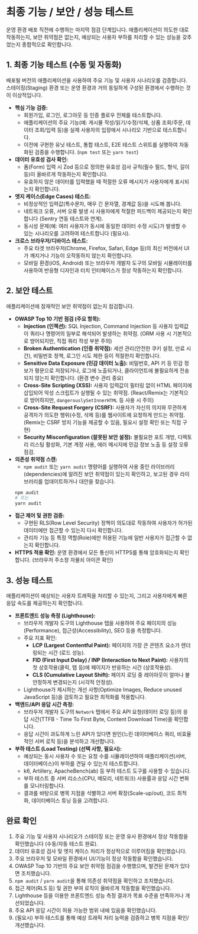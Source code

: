 # 최종 기능 / 보안 / 성능 테스트

운영 환경 배포 직전에 수행하는 마지막 점검 단계입니다. 애플리케이션이 의도한 대로 작동하는지, 보안 취약점은 없는지, 예상되는 사용자 부하를 처리할 수 있는 성능을 갖추었는지 종합적으로 확인합니다.

## 1. 최종 기능 테스트 (수동 및 자동화)

배포될 버전의 애플리케이션을 사용하여 주요 기능 및 사용자 시나리오를 검증합니다. 스테이징(Staging) 환경 또는 운영 환경과 거의 동일하게 구성된 환경에서 수행하는 것이 이상적입니다.

-   **핵심 기능 검증:**
    -   회원가입, 로그인, 로그아웃 등 인증 플로우 전체를 테스트합니다.
    -   애플리케이션의 주요 기능(예: 게시물 작성/읽기/수정/삭제, 상품 조회/주문, 데이터 조회/입력 등)을 실제 사용자의 입장에서 시나리오 기반으로 테스트합니다.
    -   이전에 구현한 유닛 테스트, 통합 테스트, E2E 테스트 스위트를 실행하여 자동화된 검증을 수행합니다. (`npm test` 또는 `yarn test`)
-   **데이터 유효성 검사 확인:**
    -   폼(Form) 입력 시 Zod 등으로 정의한 유효성 검사 규칙(필수 필드, 형식, 길이 등)이 올바르게 작동하는지 확인합니다.
    -   유효하지 않은 데이터를 입력했을 때 적절한 오류 메시지가 사용자에게 표시되는지 확인합니다.
-   **엣지 케이스(Edge Cases) 테스트:**
    -   비정상적인 입력값(특수문자, 매우 긴 문자열, 경계값 등)을 시도해 봅니다.
    -   네트워크 오류, 서버 오류 발생 시 사용자에게 적절한 피드백이 제공되는지 확인합니다 (Sentry 연동 테스트와 연계).
    -   동시성 문제(예: 여러 사용자가 동시에 동일한 데이터 수정 시도)가 발생할 수 있는 시나리오를 고려하여 테스트합니다 (필요시).
-   **크로스 브라우저/디바이스 테스트:**
    -   주요 타겟 브라우저(Chrome, Firefox, Safari, Edge 등)의 최신 버전에서 UI가 깨지거나 기능이 오작동하지 않는지 확인합니다.
    -   모바일 환경(iOS, Android) 또는 브라우저 개발자 도구의 모바일 시뮬레이터를 사용하여 반응형 디자인과 터치 인터페이스가 정상 작동하는지 확인합니다.

## 2. 보안 테스트

애플리케이션에 잠재적인 보안 취약점이 없는지 점검합니다.

-   **OWASP Top 10 기반 점검 (주요 항목):**
    -   **Injection (인젝션):** SQL Injection, Command Injection 등 사용자 입력값이 쿼리나 명령어의 일부로 해석되어 발생하는 취약점. (ORM 사용 시 기본적으로 방어되지만, 직접 쿼리 작성 부분 주의)
    -   **Broken Authentication (인증 취약점):** 세션 관리(안전한 쿠키 설정, 만료 시간), 비밀번호 정책, 로그인 시도 제한 등이 적절한지 확인합니다.
    -   **Sensitive Data Exposure (민감 데이터 노출):** 비밀번호, API 키 등 민감 정보가 평문으로 저장되거나, 로그에 노출되거나, 클라이언트에 불필요하게 전송되지 않는지 확인합니다. (환경 변수 관리 중요)
    -   **Cross-Site Scripting (XSS):** 사용자 입력값이 필터링 없이 HTML 페이지에 삽입되어 악성 스크립트가 실행될 수 있는 취약점. (React/Remix는 기본적으로 방어하지만, `dangerouslySetInnerHTML` 등 사용 시 주의)
    -   **Cross-Site Request Forgery (CSRF):** 사용자가 자신의 의지와 무관하게 공격자가 의도한 행위(수정, 삭제 등)를 웹사이트에 요청하게 만드는 취약점. (Remix는 CSRF 방지 기능을 제공할 수 있음, 필요시 설정 확인 또는 직접 구현)
    -   **Security Misconfiguration (잘못된 보안 설정):** 불필요한 포트 개방, 디렉토리 리스팅 활성화, 기본 계정 사용, 에러 메시지에 민감 정보 노출 등 설정 오류 점검.
-   **의존성 취약점 스캔:**
    -   `npm audit` 또는 `yarn audit` 명령어를 실행하여 사용 중인 라이브러리(dependencies)에 알려진 보안 취약점이 있는지 확인하고, 보고된 경우 라이브러리를 업데이트하거나 대안을 찾습니다.
    ```bash
    npm audit
    # 또는
    yarn audit
    ```
-   **접근 제어 및 권한 검증:**
    -   구현된 RLS(Row Level Security) 정책이 의도대로 작동하여 사용자가 허가된 데이터에만 접근할 수 있는지 다시 확인합니다.
    -   관리자 기능 등 특정 역할(Role)에만 허용된 기능에 일반 사용자가 접근할 수 없는지 확인합니다.
-   **HTTPS 적용 확인:** 운영 환경에서 모든 통신이 HTTPS를 통해 암호화되는지 확인합니다. (브라우저 주소창 자물쇠 아이콘 확인)

## 3. 성능 테스트

애플리케이션이 예상되는 사용자 트래픽을 처리할 수 있는지, 그리고 사용자에게 빠른 응답 속도를 제공하는지 확인합니다.

-   **프론트엔드 성능 측정 (Lighthouse):**
    -   브라우저 개발자 도구의 Lighthouse 탭을 사용하여 주요 페이지의 성능(Performance), 접근성(Accessibility), SEO 등을 측정합니다.
    -   주요 지표 확인:
        -   **LCP (Largest Contentful Paint):** 페이지의 가장 큰 콘텐츠 요소가 렌더링되는 시간 (로드 성능).
        -   **FID (First Input Delay) / INP (Interaction to Next Paint):** 사용자의 첫 상호작용(클릭, 탭 등)에 페이지가 반응하는 시간 (상호작용성).
        -   **CLS (Cumulative Layout Shift):** 페이지 로딩 중 레이아웃이 얼마나 불안정하게 변경되는지 (시각적 안정성).
    -   Lighthouse가 제시하는 개선 사항(Optimize Images, Reduce unused JavaScript 등)을 검토하고 필요한 최적화를 적용합니다.
-   **백엔드/API 응답 시간 측정:**
    -   브라우저 개발자 도구의 `Network` 탭에서 주요 API 요청(데이터 로딩 등)의 응답 시간(TTFB - Time To First Byte, Content Download Time)을 확인합니다.
    -   응답 시간이 과도하게 느린 API가 있다면 원인(느린 데이터베이스 쿼리, 비효율적인 서버 로직 등)을 분석하고 개선합니다.
-   **부하 테스트 (Load Testing) (선택 사항, 필요시):**
    -   예상되는 동시 사용자 수 또는 요청 수를 시뮬레이션하여 애플리케이션(서버, 데이터베이스)이 부하를 견딜 수 있는지 테스트합니다.
    -   k6, Artillery, ApacheBench(ab) 등 부하 테스트 도구를 사용할 수 있습니다.
    -   부하 테스트 중 서버 리소스(CPU, 메모리, 네트워크) 사용률과 응답 시간 변화를 모니터링합니다.
    -   결과를 바탕으로 병목 지점을 식별하고 서버 확장(Scale-up/out), 코드 최적화, 데이터베이스 튜닝 등을 고려합니다.

## 완료 확인

1.  주요 기능 및 사용자 시나리오가 스테이징 또는 운영 유사 환경에서 정상 작동함을 확인했습니다 (수동/자동 테스트 완료).
2.  데이터 유효성 검사 및 엣지 케이스 처리가 정상적으로 이루어짐을 확인했습니다.
3.  주요 브라우저 및 모바일 환경에서 UI/기능이 정상 작동함을 확인했습니다.
4.  OWASP Top 10 기반의 주요 보안 취약점 점검을 수행했으며, 발견된 문제가 있다면 조치했습니다.
5.  `npm audit` / `yarn audit`을 통해 의존성 취약점을 확인하고 조치했습니다.
6.  접근 제어(RLS 등) 및 권한 부여 로직이 올바르게 작동함을 확인했습니다.
7.  Lighthouse 등을 이용한 프론트엔드 성능 측정 결과가 목표 수준을 만족하거나 개선되었습니다.
8.  주요 API 응답 시간이 허용 가능한 범위 내에 있음을 확인했습니다.
9.  (필요시) 부하 테스트를 통해 예상 트래픽 처리 능력을 검증하고 병목 지점을 확인/개선했습니다. 